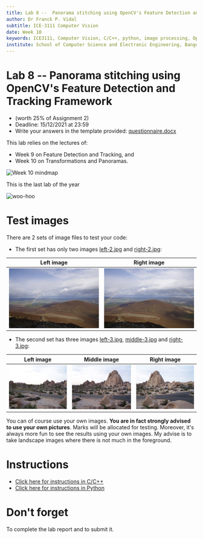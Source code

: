```yaml
---
title: Lab 8 --  Panorama stitching using OpenCV's Feature Detection and Tracking Framework.
author: Dr Franck P. Vidal
subtitle: ICE-3111 Computer Vision
date: Week 10
keywords: ICE3111, Computer Vision, C/C++, python, image processing, OpenCV, Bangor University, School of Computer Science and Electronic Engineering
institute: School of Computer Science and Electronic Engineering, Bangor University
---
```


# Lab 8 -- Panorama stitching using OpenCV's Feature Detection and Tracking Framework

- (worth 25% of Assignment 2)
- Deadline: 15/12/2021 at 23:59
- Write your answers in the template provided: [questionnaire.docx](https://github.com/effepivi/ICE-3111-Computer_Vision/raw/main/Labs/Lab-08/questionnaire.docx)

This lab relies on the lectures of:
  - Week 9 on Feature Detection and Tracking, and
  - Week 10 on Transformations and Panoramas.

![Week 10 mindmap](mindmap.png)

This is the last lab of the year

![woo-hoo](https://static.wikia.nocookie.net/simpsons/images/2/26/Woo_hoo%21_poster.jpg/revision/latest/scale-to-width-down/431?cb=20111121223950)


# Test images

There are 2 sets of image files to test your code:

<!-- - The first set has only two images [left-1.jpg](left-1.jpg) and [right-1.jpg](right-1.jpg):

| Left image | Right image |
|------------|-------------|
| ![Left image](left-1.jpg) | ![Right image](right-1.jpg) | -->


- The first set has only two images [left-2.jpg](left-2.jpg) and [right-2.jpg](right-2.jpg):

| Left image | Right image |
|------------|-------------|
| ![Left image](left-2.jpg) | ![Right image](right-2.jpg) |

- The second set has three images [left-3.jpg](left-3.jpg), [middle-3.jpg](middle-3.jpg) and [right-3.jpg](right-3.jpg):

| Left image | Middle image | Right image |
|------------|--------------|-------------|
| ![Left image](left-3.jpg) | ![Centre image](centre-3.jpg) | ![Right image](right-3.jpg) |

You can of course use your own images. **You are in fact strongly advised to use your own pictures**. Marks will be allocated for testing. Moreover, it's always more fun to see the results using your own images. My advise is to take landscape images where there is not much in the foreground.

# Instructions

- [Click here for instructions in C/C++](C-CXX.md)
- [Click here for instructions in Python](Python.md)

# Don't forget

To complete the lab report and to submit it.
